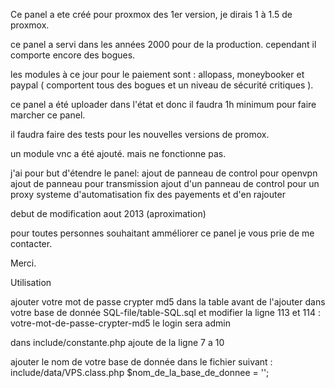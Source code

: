 Ce panel a ete créé pour proxmox des 1er version, je dirais 1 à 1.5 de proxmox.

ce panel a servi dans les années 2000 pour de la production. cependant il comporte encore des bogues.

les modules à ce jour pour le paiement sont : allopass, moneybooker et paypal ( comportent tous des bogues et un niveau de sécurité critiques ). 

ce panel a été uploader dans l'état et donc il faudra 1h minimum pour faire marcher ce panel.

il faudra faire des tests pour les nouvelles versions de promox.

un module vnc a été ajouté. mais ne fonctionne pas.



j'ai pour but d'étendre le panel:
ajout de panneau de control pour openvpn
ajout de panneau pour transmission
ajout d'un panneau de control pour un proxy
systeme d'automatisation
fix des payements et d'en rajouter

debut de modification aout 2013 (aproximation)


pour toutes personnes souhaitant amméliorer ce panel
je vous prie de me contacter.

Merci.




Utilisation

ajouter votre mot de passe crypter md5 dans la table avant de l'ajouter dans votre base de donnée
SQL-file/table-SQL.sql
et modifier la ligne 113 et 114 : votre-mot-de-passe-crypter-md5
le login sera admin


dans  include/constante.php
ajoute de la ligne 7 a 10


ajouter le nom de votre base de donnée dans le fichier suivant : include/data/VPS.class.php
$nom_de_la_base_de_donnee = '';
